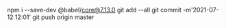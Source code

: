 npm i --save-dev @babel/core@7.13.0
git add --all
git commit -m'2021-07-12 12:01'
git push origin master